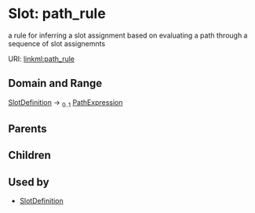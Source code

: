 
# Slot: path_rule


a rule for inferring a slot assignment based on evaluating a path through a sequence of slot assignemnts

URI: [linkml:path_rule](https://w3id.org/linkml/path_rule)


## Domain and Range

[SlotDefinition](SlotDefinition.md) &#8594;  <sub>0..1</sub> [PathExpression](PathExpression.md)

## Parents


## Children


## Used by

 * [SlotDefinition](SlotDefinition.md)
